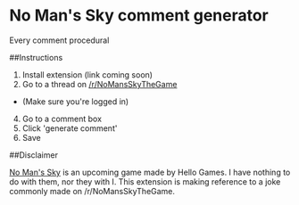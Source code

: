 # No Man's Sky comment generator

Every comment procedural

##Instructions

1. Install extension (link coming soon)
2. Go to a thread on [/r/NoMansSkyTheGame](https://en.reddit.com/r/NoMansSkyTheGame)
  * (Make sure you're logged in)
4. Go to a comment box
5. Click 'generate comment'
6. Save

##Disclaimer

[No Man's Sky](http://www.nomanssky.com/) is an upcoming game made by Hello Games. I have nothing to do with them, nor they with I. This extension is making reference to a joke commonly made on /r/NoMansSkyTheGame.
